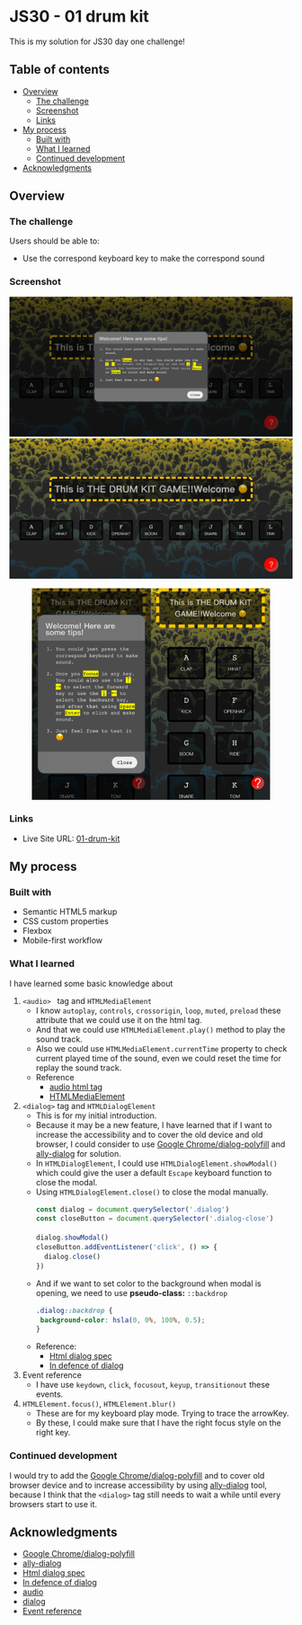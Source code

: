 # JS30 - 01 drum kit

This is my solution for JS30 day one challenge!

## Table of contents
  - [Overview](#overview)
    - [The challenge](#the-challenge)
    - [Screenshot](#screenshot)
    - [Links](#links)
  - [My process](#my-process)
    - [Built with](#built-with)
    - [What I learned](#what-i-learned)
    - [Continued development](#continued-development)
  - [Acknowledgments](#acknowledgments)

## Overview

### The challenge

Users should be able to:

- Use the correspond keyboard key to make the correspond sound

### Screenshot

<img src="./image/../images/screenshot/desktop-initial.png" alt="desktop-initial">
<img src="./image/../images/screenshot/desktop-play.png" alt="desktop-play">
<figure style="display: flex;">
  <img src="./images/screenshot/mobile-initial.png" alt="mobile-initial" style="width: 50%;">
  <img src="./images/screenshot/mobile-play.png" alt="mobile-play" style="width: 50%;">
</figure>

### Links

- Live Site URL: [01-drum-kit](https://beginneraboutlife116.github.io/JS30-01-drum-kit/)

## My process

### Built with

- Semantic HTML5 markup
- CSS custom properties
- Flexbox
- Mobile-first workflow

### What I learned

I have learned some basic knowledge about
1. `<audio> ` tag and `HTMLMediaElement`
   - I know `autoplay`, `controls`, `crossorigin`, `loop`, `muted`, `preload` these attribute that we could use it on the html tag.
   - And that we could use `HTMLMediaElement.play()` method to play the sound track.
   - Also we could use `HTMLMediaElement.currentTime` property to check current played time of the sound, even we could reset the time for replay the sound track.
   - Reference
     - [audio html tag](https://developer.mozilla.org/en-US/docs/Web/HTML/Element/audio)
     - [HTMLMediaElement](https://developer.mozilla.org/en-US/docs/Web/API/HTMLMediaElement)
2. `<dialog>` tag and `HTMLDialogElement`
   - This is for my initial introduction.
   - Because it may be a new feature, I have learned that if I want to increase the accessibility and to cover the old device and old browser, I could consider to use [Google Chrome/dialog-polyfill](https://github.com/GoogleChrome/dialog-polyfill) and [ally-dialog](https://a11y-dialog.netlify.app/) for solution.
   - In `HTMLDialogElement`, I could use `HTMLDialogElement.showModal()` which could give the user a default `Escape` keyboard function to close the modal.
   - Using `HTMLDialogElement.close()` to close the modal manually.
     ```js
     const dialog = document.querySelector('.dialog')
     const closeButton = document.querySelector('.dialog-close')

     dialog.showModal()
     closeButton.addEventListener('click', () => {
       dialog.close()
     })
     ```
   - And if we want to set color to the background when modal is opening, we need to use **pseudo-class:** `::backdrop`
     ```css
     .dialog::backdrop {
      background-color: hsla(0, 0%, 100%, 0.5);
     }
     ``` 
   - Reference:
     - [Html dialog spec](https://html.spec.whatwg.org/multipage/interactive-elements.html#the-dialog-element)
     - [In defence of dialog](https://whistlr.info/2021/in-defence-of-dialog/)
3. Event reference
    - I have use `keydown`, `click`, `focusout`, `keyup`, `transitionout` these events.
4. `HTMLElement.focus()`, `HTMLElement.blur()`
    - These are for my keyboard play mode. Trying to trace the arrowKey.
    - By these, I could make sure that I have the right focus style on the right key.

### Continued development

I would try to add the [Google Chrome/dialog-polyfill](https://github.com/GoogleChrome/dialog-polyfill) and to cover old browser device and to increase accessibility by using [ally-dialog](https://a11y-dialog.netlify.app/) tool, because I think that the `<dialog>` tag still needs to wait a while until every browsers start to use it.

## Acknowledgments

- [Google Chrome/dialog-polyfill](https://github.com/GoogleChrome/dialog-polyfill)
- [ally-dialog](https://a11y-dialog.netlify.app/)
- [Html dialog spec](https://html.spec.whatwg.org/multipage/interactive-elements.html#the-dialog-element)
- [In defence of dialog](https://whistlr.info/2021/in-defence-of-dialog/)
- [audio](https://developer.mozilla.org/en-US/docs/Web/HTML/Element/audio)
- [dialog](https://developer.mozilla.org/en-US/docs/Web/HTML/Element/dialog)
- [Event reference](https://developer.mozilla.org/zh-TW/docs/Web/Events)